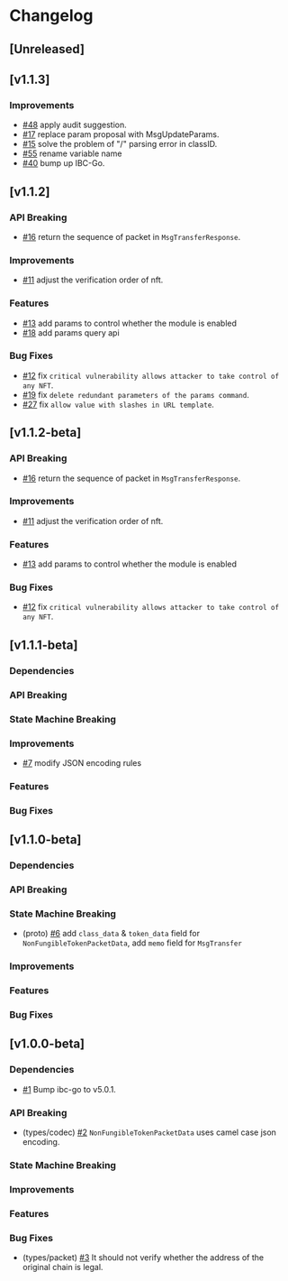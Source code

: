 <!--
Guiding Principles:

Changelogs are for humans, not machines.
There should be an entry for every single version.
The same types of changes should be grouped.
Versions and sections should be linkable.
The latest version comes first.
The release date of each version is displayed.
Mention whether you follow Semantic Versioning.

Usage:

Change log entries are to be added to the Unreleased section under the
appropriate stanza (see below). Each entry should ideally include a tag and
the Github issue reference in the following format:

* (<tag>) \#<issue-number> message

The issue numbers will later be link-ified during the release process so you do
not have to worry about including a link manually, but you can if you wish.

Types of changes (Stanzas):

"Features" for new features.
"Improvements" for changes in existing functionality.
"Deprecated" for soon-to-be removed features.
"Bug Fixes" for any bug fixes.
"Client Breaking" for breaking CLI commands and REST routes used by end-users.
"API Breaking" for breaking exported APIs used by developers building on SDK.
"State Machine Breaking" for any changes that result in a different AppState given same genesisState and txList.
Ref: https://keepachangelog.com/en/1.0.0/
-->

# Changelog

## [Unreleased]

## [v1.1.3]

### Improvements

* [\#48](https://github.com/aadhi0612/nft-transfer/pull/48) apply audit suggestion.
* [\#17](https://github.com/aadhi0612/nft-transfer/pull/17) replace param proposal with MsgUpdateParams.
* [\#15](https://github.com/aadhi0612/nft-transfer/pull/15) solve the problem of "/" parsing error in classID.
* [\#55](https://github.com/aadhi0612/nft-transfer/pull/55) rename variable name
* [\#40](https://github.com/aadhi0612/nft-transfer/pull/40) bump up IBC-Go.


## [v1.1.2]

### API Breaking

* [\#16](https://github.com/aadhi0612/nft-transfer/pull/16) return the sequence of packet in `MsgTransferResponse`.

### Improvements

* [\#11](https://github.com/aadhi0612/nft-transfer/pull/11) adjust the verification order of nft.

### Features

* [\#13](https://github.com/aadhi0612/nft-transfer/pull/13) add params to control whether the module is enabled
* [\#18](https://github.com/aadhi0612/nft-transfer/pull/13) add params query api

### Bug Fixes

* [\#12](https://github.com/aadhi0612/nft-transfer/pull/12) fix `critical vulnerability allows attacker to take control of any NFT`.
* [\#19](https://github.com/aadhi0612/nft-transfer/pull/19) fix `delete redundant parameters of the params command`.
* [\#27](https://github.com/aadhi0612/nft-transfer/pull/27) fix `allow value with slashes in URL template`.

## [v1.1.2-beta]

### API Breaking

* [\#16](https://github.com/aadhi0612/nft-transfer/pull/16) return the sequence of packet in `MsgTransferResponse`.

### Improvements

* [\#11](https://github.com/aadhi0612/nft-transfer/pull/11) adjust the verification order of nft.

### Features

* [\#13](https://github.com/aadhi0612/nft-transfer/pull/13) add params to control whether the module is enabled

### Bug Fixes

* [\#12](https://github.com/aadhi0612/nft-transfer/pull/12) fix `critical vulnerability allows attacker to take control of any NFT`.

## [v1.1.1-beta]

### Dependencies

### API Breaking

### State Machine Breaking

### Improvements

* [\#7](https://github.com/aadhi0612/nft-transfer/pull/7) modify JSON encoding rules

### Features

### Bug Fixes

## [v1.1.0-beta]

### Dependencies

### API Breaking

### State Machine Breaking

* (proto) [\#6](https://github.com/aadhi0612/nft-transfer/pull/6) add `class_data` & `token_data` field for `NonFungibleTokenPacketData`, add `memo` field for `MsgTransfer`

### Improvements

### Features

### Bug Fixes

## [v1.0.0-beta]

### Dependencies

* [\#1](https://github.com/aadhi0612/nft-transfer/pull/1) Bump ibc-go to v5.0.1.

### API Breaking

* (types/codec) [\#2](https://github.com/aadhi0612/nft-transfer/pull/2) `NonFungibleTokenPacketData` uses camel case json encoding.

### State Machine Breaking

### Improvements

### Features

### Bug Fixes

* (types/packet) [\#3](https://github.com/aadhi0612/nft-transfer/pull/3) It should not verify whether the address of the original chain is legal.
